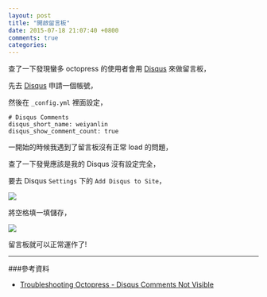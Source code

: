 ```yaml
---
layout: post
title: "開啟留言板"
date: 2015-07-18 21:07:40 +0800
comments: true
categories: 
---
```

查了一下發現蠻多 octopress 的使用者會用 [Disqus](http://disqus.com) 來做留言板，

先去 [Disqus](http://disqus.com) 申請一個帳號，

然後在 `_config.yml` 裡面設定，

```
# Disqus Comments
disqus_short_name: weiyanlin
disqus_show_comment_count: true
```

一開始的時候我遇到了留言板沒有正常 load 的問題，

查了一下發覺應該是我的 Disqus 沒有設定完全，

要去 Disqus `Settings` 下的 `Add Disqus to Site`，

![](https://lh3.googleusercontent.com/PG6xdXIafgyoHlI257eosCIjZbrY482eEs-1c0GSOuPW=w218-h297-no)

將空格填一填儲存，

![](https://lh3.googleusercontent.com/Psdc4gowKJeaTaIZBDBcRBvCxivRt5brSgDby-_24QJH=w498-h327-no)

留言板就可以正常運作了!

***

###參考資料
- [Troubleshooting Octopress - Disqus Comments Not Visible](http://hal.case.edu/~rrc/blog/2013/09/29/disqus-comments-not-visible/)
